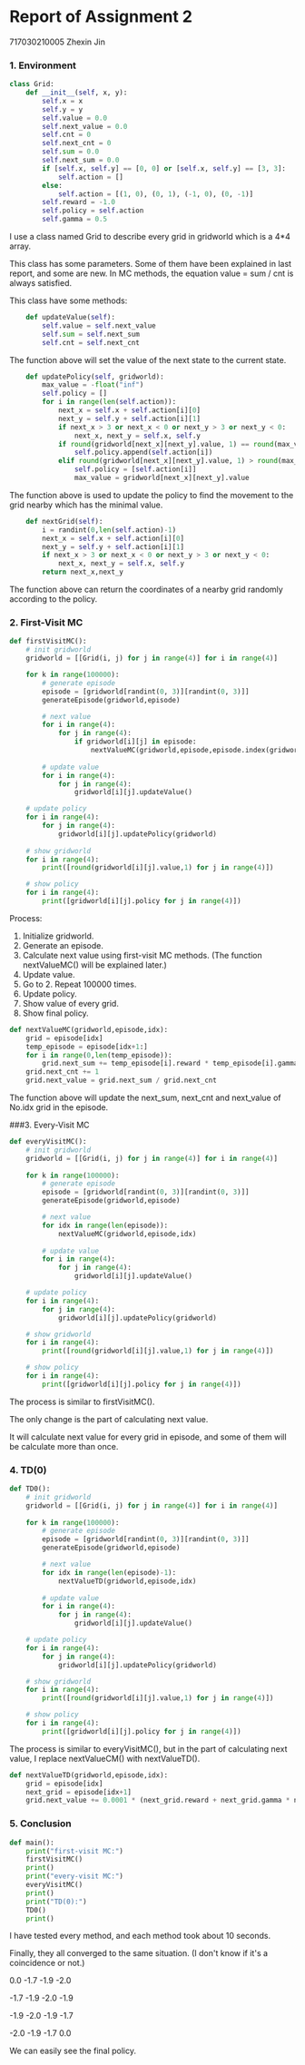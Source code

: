 # Report of Assignment 2

717030210005	Zhexin Jin



### 1. Environment

```python
class Grid:
    def __init__(self, x, y):
        self.x = x
        self.y = y
        self.value = 0.0
        self.next_value = 0.0
        self.cnt = 0
        self.next_cnt = 0
        self.sum = 0.0
        self.next_sum = 0.0
        if [self.x, self.y] == [0, 0] or [self.x, self.y] == [3, 3]:
            self.action = []
        else:
            self.action = [(1, 0), (0, 1), (-1, 0), (0, -1)]
        self.reward = -1.0
        self.policy = self.action
        self.gamma = 0.5
```

I use a class named Grid to describe every grid in gridworld which is a 4*4 array.

This class has some parameters. Some of them have been explained in last report, and some are new. In MC methods, the equation value = sum / cnt is always satisfied.

This class have some methods:

```python
    def updateValue(self):
        self.value = self.next_value
        self.sum = self.next_sum
        self.cnt = self.next_cnt
```

The function above will set the value of the next state to the current state.

```python
    def updatePolicy(self, gridworld):
        max_value = -float("inf")
        self.policy = []
        for i in range(len(self.action)):
            next_x = self.x + self.action[i][0]
            next_y = self.y + self.action[i][1]
            if next_x > 3 or next_x < 0 or next_y > 3 or next_y < 0:
                next_x, next_y = self.x, self.y
            if round(gridworld[next_x][next_y].value, 1) == round(max_value, 1):
                self.policy.append(self.action[i])
            elif round(gridworld[next_x][next_y].value, 1) > round(max_value, 1):
                self.policy = [self.action[i]]
                max_value = gridworld[next_x][next_y].value
```

The function above is used to update the policy to find the movement to the grid nearby which has the minimal value.

```python
    def nextGrid(self):
        i = randint(0,len(self.action)-1)
        next_x = self.x + self.action[i][0]
        next_y = self.y + self.action[i][1]
        if next_x > 3 or next_x < 0 or next_y > 3 or next_y < 0:
            next_x, next_y = self.x, self.y
        return next_x,next_y
```

The function above can return the coordinates of a nearby grid randomly according to the policy.

### 2. First-Visit MC

```python
def firstVisitMC():
    # init gridworld
    gridworld = [[Grid(i, j) for j in range(4)] for i in range(4)]

    for k in range(100000):
        # generate episode
        episode = [gridworld[randint(0, 3)][randint(0, 3)]]
        generateEpisode(gridworld,episode)

        # next value
        for i in range(4):
            for j in range(4):
                if gridworld[i][j] in episode:
                    nextValueMC(gridworld,episode,episode.index(gridworld[i][j]))
        
        # update value
        for i in range(4):
            for j in range(4):
                gridworld[i][j].updateValue()

    # update policy
    for i in range(4):
        for j in range(4):
            gridworld[i][j].updatePolicy(gridworld)
 
    # show gridworld
    for i in range(4):
        print([round(gridworld[i][j].value,1) for j in range(4)])

    # show policy
    for i in range(4):
        print([gridworld[i][j].policy for j in range(4)])
```

Process:

1. Initialize gridworld.
2. Generate an episode.
3. Calculate next value using first-visit MC methods. (The function nextValueMC() will be explained later.)
4. Update value.
5. Go to 2. Repeat 100000 times.
6. Update policy.
7. Show value of every grid.
8. Show final policy.

```python
def nextValueMC(gridworld,episode,idx):
    grid = episode[idx]
    temp_episode = episode[idx+1:]
    for i in range(0,len(temp_episode)):
        grid.next_sum += temp_episode[i].reward * temp_episode[i].gamma**i
    grid.next_cnt += 1
    grid.next_value = grid.next_sum / grid.next_cnt
```

The function above will update the next_sum, next_cnt and next_value of No.idx grid in the episode.

###3. Every-Visit MC

```python
def everyVisitMC():
    # init gridworld
    gridworld = [[Grid(i, j) for j in range(4)] for i in range(4)]
    
    for k in range(100000):
        # generate episode
        episode = [gridworld[randint(0, 3)][randint(0, 3)]]
        generateEpisode(gridworld,episode)

        # next value
        for idx in range(len(episode)):
            nextValueMC(gridworld,episode,idx)
        
        # update value
        for i in range(4):
            for j in range(4):
                gridworld[i][j].updateValue()

    # update policy
    for i in range(4):
        for j in range(4):
            gridworld[i][j].updatePolicy(gridworld)

    # show gridworld
    for i in range(4):
        print([round(gridworld[i][j].value,1) for j in range(4)])

    # show policy
    for i in range(4):
        print([gridworld[i][j].policy for j in range(4)])
```

The process is similar to firstVisitMC().

The only change is the part of calculating next value.

It will calculate next value for every grid in episode, and some of them will be calculate more than once.

### 4. TD(0)

```python
def TD0():
    # init gridworld
    gridworld = [[Grid(i, j) for j in range(4)] for i in range(4)]
    
    for k in range(100000):
        # generate episode
        episode = [gridworld[randint(0, 3)][randint(0, 3)]]
        generateEpisode(gridworld,episode)

        # next value
        for idx in range(len(episode)-1):
            nextValueTD(gridworld,episode,idx)
        
        # update value
        for i in range(4):
            for j in range(4):
                gridworld[i][j].updateValue()

    # update policy
    for i in range(4):
        for j in range(4):
            gridworld[i][j].updatePolicy(gridworld)

    # show gridworld
    for i in range(4):
        print([round(gridworld[i][j].value,1) for j in range(4)])

    # show policy
    for i in range(4):
        print([gridworld[i][j].policy for j in range(4)])

```

The process is similar to everyVisitMC(), but in the part of calculating next value, I replace nextValueCM() with nextValueTD().

```python
def nextValueTD(gridworld,episode,idx):
    grid = episode[idx]
    next_grid = episode[idx+1]
    grid.next_value += 0.0001 * (next_grid.reward + next_grid.gamma * next_grid.value - grid.value)
```

### 5. Conclusion

```python
def main():
    print("first-visit MC:")
    firstVisitMC()
    print()
    print("every-visit MC:")
    everyVisitMC()
    print()
    print("TD(0):")
    TD0()
    print()
```

I have tested every method, and each method took about 10 seconds.

Finally, they all converged to the same situation. (I don't know if it's a coincidence or not.)

0.0	-1.7	-1.9	-2.0

-1.7	-1.9	-2.0 -1.9

-1.9	-2.0	-1.9	-1.7

-2.0	-1.9	-1.7	0.0

We can easily see the final policy.